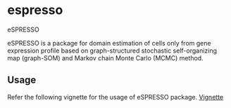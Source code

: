 # espresso
eSPRESSO

eSPRESSO is a package for domain estimation of cells only from gene expression profile based on graph-structured stochastic self-organizing map (graph-SOM) and Markov chain Monte Carlo (MCMC) method.


## Usage

Refer the following vignette for the usage of eSPRESSO package.
[Vignette](https://tmorikuicr.github.io/espresso/)